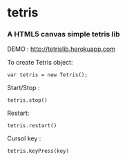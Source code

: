 tetris
======

### A HTML5 canvas simple tetris lib 

DEMO : http://tetrislib.herokuapp.com

To create Tetris object:

    var tetris = new Tetris();  
  
Start/Stop :

    tetris.stop()

Restart:

    tetris.restart()

Cursol key :

    tetris.keyPress(key)


